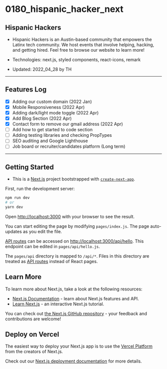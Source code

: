 # 0180_hispanic_hacker_next

## Hispanic Hackers

- Hispanic Hackers is an Austin-based community that empowers the Latinx tech community. We host events that involve helping, hacking, and getting hired. Feel free to browse our website to learn more!

- Technologies: next.js, styled components, react-icons, remark

- Updated: 2022_04_28 by TH

---

## Features Log

- [x] Adding our custom domain (2022 Jan)
- [x] Mobile Responsiveness (2022 Apr)
- [x] Adding dark/light mode toggle (2022 Apr)
- [x] Add Blog Section (2022 Apr)
- [x] Contact form to remove our gmail address (2022 Apr)
- [ ] Add how to get started to code section
- [ ] Adding testing libraries and checking PropTypes
- [ ] SEO auditing and Google Lighthouse
- [ ] Job board or recruiter/candidates platform (Long term)

---

## Getting Started

- This is a [Next.js](https://nextjs.org/) project bootstrapped with [`create-next-app`](https://github.com/vercel/next.js/tree/canary/packages/create-next-app).

First, run the development server:

```bash
npm run dev
# or
yarn dev
```

Open [http://localhost:3000](http://localhost:3000) with your browser to see the result.

You can start editing the page by modifying `pages/index.js`. The page auto-updates as you edit the file.

[API routes](https://nextjs.org/docs/api-routes/introduction) can be accessed on [http://localhost:3000/api/hello](http://localhost:3000/api/hello). This endpoint can be edited in `pages/api/hello.js`.

The `pages/api` directory is mapped to `/api/*`. Files in this directory are treated as [API routes](https://nextjs.org/docs/api-routes/introduction) instead of React pages.

## Learn More

To learn more about Next.js, take a look at the following resources:

- [Next.js Documentation](https://nextjs.org/docs) - learn about Next.js features and API.
- [Learn Next.js](https://nextjs.org/learn) - an interactive Next.js tutorial.

You can check out [the Next.js GitHub repository](https://github.com/vercel/next.js/) - your feedback and contributions are welcome!

## Deploy on Vercel

The easiest way to deploy your Next.js app is to use the [Vercel Platform](https://vercel.com/new?utm_medium=default-template&filter=next.js&utm_source=create-next-app&utm_campaign=create-next-app-readme) from the creators of Next.js.

Check out our [Next.js deployment documentation](https://nextjs.org/docs/deployment) for more details.
